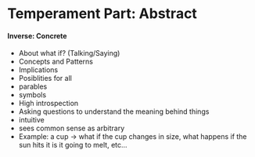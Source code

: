 # Temperament Part: Abstract

#### Inverse: Concrete

+ About what if? (Talking/Saying)
+ Concepts and Patterns
+ Implications
+ Posiblities for all
+ parables
+ symbols
+ High introspection
+ Asking questions to understand the meaning behind things
+ intuitive
+ sees common sense as arbitrary
+ Example: a cup -> what if the cup changes in size, what happens if the sun hits it is it going to melt, etc...